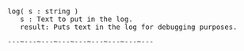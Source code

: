 <div class="mw-parser-output"><p><br />
<span id="bplog"></span>
</p>
<pre>log( s&#160;: string )
   s&#160;: Text to put in the log.
   result: Puts text in the log for debugging purposes.
</pre>
<pre>---~---~---~---~---~---~---~---~---
</pre></div>